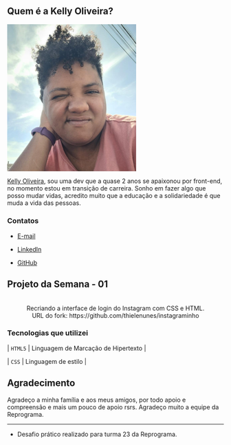 ## Quem é a Kelly Oliveira? 

<img src='https://github.com/Kelly-Oliveira/Reprograma-Semana01/blob/master/photo-perfil/photo-perfil.jpg' width=300 alt='foto da Kelly' align='center'>

[Kelly Oliveira](http://instagram.com/kelly_amenduuim), sou uma dev que a quase 2 anos se apaixonou por front-end, no momento estou em transição de carreira. Sonho em fazer algo que posso mudar vidas, acredito muito que a educação e a solidariedade é que muda a vida das pessoas.

### Contatos

-  [E-mail](kelly.rodrigues.oliveira@gmail.com) 

-  [LinkedIn](https://www.linkedin.com/in/kelly-rodrigues-de-oliveira-21178132/) 

-  [GitHub](https://github.com/Kelly-Oliveira)

## Projeto da Semana - 01

 <p align="center">

  <br />
  Recriando a interface de login do Instagram com CSS e HTML.
  <br/>
  URL do fork: https://github.com/thielenunes/instagraminho
</p>

###  Tecnologias que utilizei
  
  | `HTML5` | Linguagem de Marcação de Hipertexto |

  | `CSS` | Linguagem de estilo |
 
## Agradecimento
  Agradeço a minha família e aos meus amigos, por todo apoio e compreensão e mais um pouco de apoio rsrs.
  Agradeço muito a equipe da Reprograma.


<hr />

- Desafio prático realizado para turma 23 da Reprograma.

